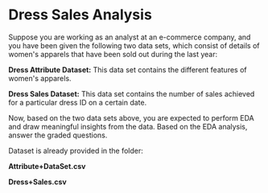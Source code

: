 
# Dress Sales Analysis

Suppose you are working as an analyst at an e-commerce company, and you have been given the following two data sets, which consist of details of women's apparels that have been sold out during the last year:

**Dress Attribute Dataset:** This data set contains the different features of women's apparels.

**Dress Sales Dataset:** This data set contains the number of sales achieved for a particular dress ID on a certain date.

Now, based on the two data sets above, you are expected to perform EDA and draw meaningful insights from the data. Based on the EDA analysis, answer the graded questions.

Dataset is already provided in the folder: 

**Attribute+DataSet.csv**

**Dress+Sales.csv**